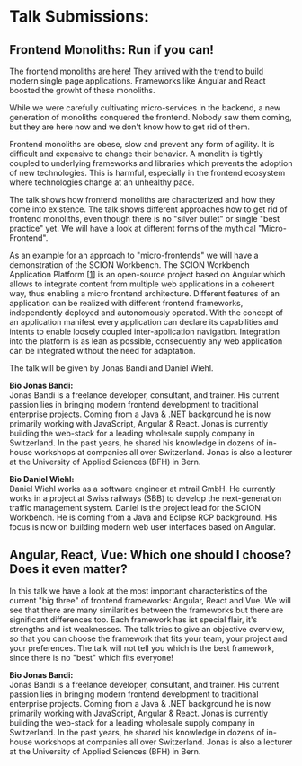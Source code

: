 # Talk Submissions:

## Frontend Monoliths: Run if you can!

The frontend monoliths are here! They arrived with the trend to build modern single page applications. Frameworks like Angular and React boosted the growht of these monoliths.

While we were carefully cultivating micro-services in the backend, a new generation of monoliths conquered the frontend. Nobody saw them coming, but they are here now and we don't know how to get rid of them.

Frontend monoliths are obese, slow and prevent any form of agility. It is difficult and expensive to change their behavior. A monolith is tightly coupled to underlying frameworks and libraries which prevents the adoption of new technologies. This is harmful, especially in the frontend ecosystem where technologies change at an unhealthy pace.

The talk shows how frontend monoliths are characterized and how they come into existence. The talk shows different approaches how to get rid of frontend monoliths, even though there is no "silver bullet" or single "best practice" yet. We will have a look at different forms of the mythical "Micro-Frontend".

As an example for an approach to "micro-frontends" we will have a demonstration of the SCION Workbench. The SCION Workbench Application Platform [[1]] is an open-source project based on Angular which allows to integrate content from multiple web applications in a coherent way, thus enabling a micro frontend architecture. Different features of an application can be realized with different frontend frameworks, independently deployed and autonomously operated. With the concept of an application manifest every application can declare its capabilities and intents to enable loosely coupled inter-application navigation. Integration into the platform is as lean as possible, consequently any web application can be integrated without the need for adaptation.

[1]: https://github.com/SchweizerischeBundesbahnen/scion-workbench


The talk will be given by Jonas Bandi and Daniel Wiehl.


**Bio Jonas Bandi:**  
Jonas Bandi is a freelance developer, consultant, and trainer. His current passion lies in bringing modern frontend development to traditional enterprise projects.
Coming from a Java & .NET background he is now primarily working with JavaScript, Angular & React. Jonas is currently building the web-stack for a leading wholesale supply company in Switzerland.
In the past years, he shared his knowledge in dozens of in-house workshops at companies all over Switzerland. Jonas is also a lecturer at the University of Applied Sciences (BFH) in Bern.

 
**Bio Daniel Wiehl:**  
Daniel Wiehl works as a software engineer at mtrail GmbH. He currently works in a project at Swiss railways (SBB) to develop the next-generation traffic management system. Daniel is the project lead for the SCION Workbench. He is coming from a Java and Eclipse RCP background. His focus is now on building modern web user interfaces based on Angular.


## Angular, React, Vue: Which one should I choose? Does it even matter?

In this talk we have a look at the most important characteristics of the current "big three" of frontend frameworks: Angular, React and Vue.
We will see that there are many similarities between the frameworks but there are significant differences too. Each framework has ist special flair, it's strengths and ist weaknesses.
The talk tries to give an objective overview, so that you can choose the framework that fits your team, your project and your preferences.
The talk will not tell you which is the best framework, since there is no "best" which fits everyone!


**Bio Jonas Bandi:**  
Jonas Bandi is a freelance developer, consultant, and trainer. His current passion lies in bringing modern frontend development to traditional enterprise projects.
Coming from a Java & .NET background he is now primarily working with JavaScript, Angular & React. Jonas is currently building the web-stack for a leading wholesale supply company in Switzerland.
In the past years, he shared his knowledge in dozens of in-house workshops at companies all over Switzerland. Jonas is also a lecturer at the University of Applied Sciences (BFH) in Bern.
